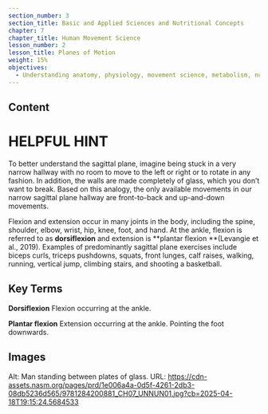 ```yaml
---
section_number: 3
section_title: Basic and Applied Sciences and Nutritional Concepts
chapter: 7
chapter_title: Human Movement Science
lesson_number: 2
lesson_title: Planes of Motion
weight: 15%
objectives:
  - Understanding anatomy, physiology, movement science, metabolism, nutrition, and supplementation.
---
```


## Content
# HELPFUL HINT

To better understand the sagittal plane, imagine being stuck in a very narrow hallway with no room to move to the left or right or to rotate in any fashion. In addition, the walls are made completely of glass, which you don’t want to break. Based on this analogy, the only available movements in our narrow sagittal plane hallway are front-to-back and up-and-down movements.

Flexion and extension occur in many joints in the body, including the spine, shoulder, elbow, wrist, hip, knee, foot, and hand. At the ankle, flexion is referred to as **dorsiflexion** and extension is **plantar flexion **(Levangie et al., 2019). Examples of predominantly sagittal plane exercises include biceps curls, triceps pushdowns, squats, front lunges, calf raises, walking, running, vertical jump, climbing stairs, and shooting a basketball.

## Key Terms

**Dorsiflexion**
Flexion occurring at the ankle.

**Plantar flexion**
Extension occurring at the ankle. Pointing the foot downwards.

## Images

Alt: Man standing between plates of glass.
URL: https://cdn-assets.nasm.org/pages/prd/1e006a4a-0d5f-4261-2db3-08db5236d565/9781284200881_CH07_UNNUN01.jpg?cb=2025-04-18T19:15:24.5684533
